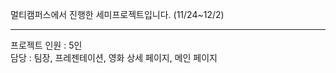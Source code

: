멀티캠퍼스에서 진행한 세미프로젝트입니다. (11/24~12/2)
______________________________________________________________      
프로젝트 인원 : 5인      
담당 : 팀장, 프레젠테이션, 영화 상세 페이지, 메인 페이지
